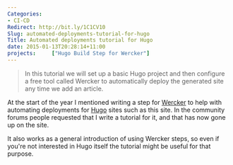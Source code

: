```yaml
---
Categories:
- CI-CD
Redirect: http://bit.ly/1C1CV10
Slug: automated-deployments-tutorial-for-hugo
Title: Automated deployments tutorial for Hugo
date: 2015-01-13T20:28:14+11:00
projects:     ["Hugo Build Step for Wercker"]
---
```


> In this tutorial we will set up a basic Hugo project and then configure a free tool called Wercker to automatically deploy the generated site any time we add an article.

At the start of the year I mentioned writing a step for [Wercker](http://www.wercker.com) to help with automating deployments for [Hugo](http://gohugo.io) sites such as this site. In the community forums people requested that I write a tutorial for it, and that has now gone up on the site.

It also works as a general introduction of using Wercker steps, so even if you're not interested in Hugo itself the tutorial might be useful for that purpose.
